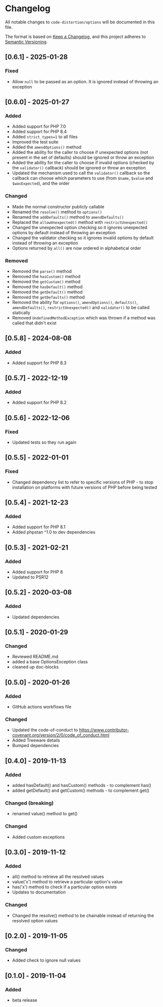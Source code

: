 # Changelog

All notable changes to `code-distortion/options` will be documented in this file.

The format is based on [Keep a Changelog](https://keepachangelog.com/en/1.1.0/), and this project adheres to [Semantic Versioning](https://semver.org/spec/v2.0.0.html).



## [0.6.1] - 2025-01-28

### Fixed
- Allow `null` to be passed as an option. It is ignored instead of throwing an exception



## [0.6.0] - 2025-01-27

### Added
- Added support for PHP 7.0
- Added support for PHP 8.4
- Added `strict_types=1` to all files
- Improved the test suite
- Added the `amendOptions()` method
- Added the ability for the caller to choose if unexpected options (not present in the set of defaults) should be ignored or throw an exception
- Added the ability for the caller to choose if invalid options (checked by the `validator()` callback) should be ignored or throw an exception
- Updated the mechanism used to call the `validator()` callback so the callback can choose which parameters to use (from `$name`, `$value` and `$wasExpected`), and the order

### Changed
- Made the normal constructor publicly callable
- Renamed the `resolve()` method to `options()`
- Renamed the `addDefaults()` method to `amendDefaults()`
- Replaced the `allowUnexpected()` method with `restrictUnexpected()`
- Changed the unexpected option checking so it ignores unexpected options by default instead of throwing an exception
- Changed the validator checking so it ignores invalid options by default instead of throwing an exception
- Options returned by `all()` are now ordered in alphabetical order

### Removed
- Removed the `parse()` method
- Removed the `hasCustom()` method
- Removed the `getCustom()` method
- Removed the `hasDefault()` method
- Removed the `getDefault()` method
- Removed the `getDefaults()` method
- Removed the ability for `options()`, `amendOptions()`, `defaults()`, `amendDefaults()`, `restrictUnexpected()` and `validator()` to be called statically
- Removed `UndefinedMethodException` which was thrown if a method was called that didn't exist



## [0.5.8] - 2024-08-08

### Added
- Added support for PHP 8.3



## [0.5.7] - 2022-12-19

### Added
- Added support for PHP 8.2



## [0.5.6] - 2022-12-06

### Fixed
- Updated tests so they run again



## [0.5.5] - 2022-01-01

### Fixed
- Changed dependency list to refer to specific versions of PHP - to stop installation on platforms with future versions of PHP before being tested



## [0.5.4] - 2021-12-23

### Added
- Added support for PHP 8.1
- Added phpstan ^1.0 to dev dependencies



## [0.5.3] - 2021-02-21

### Added
- Added support for PHP 8
- Updated to PSR12



## [0.5.2] - 2020-03-08

### Added
- Updated dependencies



## [0.5.1] - 2020-01-29

### Changed
- Reviewed README.md
- added a base OptionsException class
- cleaned up doc-blocks



## [0.5.0] - 2020-01-26

### Added
- GitHub actions workflows file

### Changed
- Updated the code-of-conduct to https://www.contributor-covenant.org/version/2/0/code_of_conduct.html
- Added Treeware details
- Bumped dependencies



## [0.4.0] - 2019-11-13

### Added
- added hasDefault() and hasCustom() methods - to complement has()
- added getDefault() and getCustom() methods - to complement get()

### Changed (breaking)
- renamed value() method to get()

### Changed
- Added custom exceptions



## [0.3.0] - 2019-11-12

### Added
- all() method to retrieve all the resolved values
- value('x') method to retrieve a particular option's value
- has('x') method to check if a particular option exists
- Updates to documentation

### Changed
- Changed the resolve() method to be chainable instead of returning the resolved option values



## [0.2.0] - 2019-11-05

### Changed
- Added check to ignore null values



## [0.1.0] - 2019-11-04

### Added
- beta release
